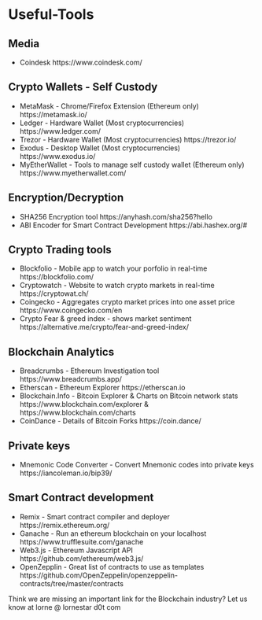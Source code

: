 # Useful-Tools

## Media

<ul>

<li>
Coindesk
https://www.coindesk.com/
</li>

</ul>

## Crypto Wallets - Self Custody
<ul>

<li>
MetaMask - Chrome/Firefox Extension (Ethereum only)
https://metamask.io/
</li>

<li>
Ledger - Hardware Wallet (Most cryptocurrencies)
https://www.ledger.com/
</li>

<li>
 Trezor - Hardware Wallet (Most cryptocurrencies)
https://trezor.io/
</li>

<li>
Exodus - Desktop Wallet (Most cryptocurrencies)
https://www.exodus.io/
</li>

<li>
 MyEtherWallet - Tools to manage self custody wallet (Ethereum only)
https://www.myetherwallet.com/ 
</li>


</ul>

## Encryption/Decryption
<ul>

<li>
SHA256 Encryption tool 
https://anyhash.com/sha256?hello
</li>

<li>
ABI Encoder for Smart Contract Development
https://abi.hashex.org/#
</li>
</ul>

## Crypto Trading tools
<ul>
 
 <li>
 Blockfolio - Mobile app to watch your porfolio in real-time
 https://blockfolio.com/
 </li>
 
 <li>
 Cryptowatch - Website to watch crypto markets in real-time
 https://cryptowat.ch/
 </li>
 
 <li>
 Coingecko - Aggregates crypto market prices into one asset price
https://www.coingecko.com/en
 </li>
 
 <li>
 Crypto Fear & greed index - shows market sentiment
 https://alternative.me/crypto/fear-and-greed-index/
 </li>
 
</ul>


## Blockchain Analytics
<ul>

<li>
 Breadcrumbs - Ethereum Investigation tool
https://www.breadcrumbs.app/
</li>

<li>
  Etherscan - Ethereum Explorer
https://etherscan.io
</li>

<li>
  Blockchain.Info - Bitcoin Explorer & Charts on Bitcoin network stats
https://www.blockchain.com/explorer &  https://www.blockchain.com/charts
</li>

<li>
  CoinDance - Details of Bitcoin Forks
https://coin.dance/
</li>

</ul>

## Private keys

<ul>
 
 <li>
  Mnemonic Code Converter - Convert Mnemonic codes into private keys
  https://iancoleman.io/bip39/
 </li>
 
</ul>

## Smart Contract development
<ul>
 <li>
  Remix - Smart contract compiler and deployer
  https://remix.ethereum.org/
 </li>
 
 <li>
 Ganache - Run an ethereum blockchain on your localhost
 https://www.trufflesuite.com/ganache
 </li>
 
 <li>
  Web3.js - Ethereum Javascript API
  https://github.com/ethereum/web3.js/
 </li>
 
 <li>
 OpenZepplin - Great list of contracts to use as templates
 https://github.com/OpenZeppelin/openzeppelin-contracts/tree/master/contracts
 </li>
 
 
</ul>

Think we are missing an important link for the Blockchain industry?  Let us know at lorne @ lornestar d0t com
